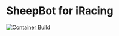 # SheepBot for iRacing

[![Container Build](https://github.com/ctartamella/sheepbot/actions/workflows/docker-image.yml/badge.svg?branch=main)](https://github.com/ctartamella/sheepbot/actions/workflows/docker-image.yml)
